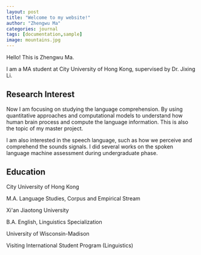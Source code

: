 ```yaml
---
layout: post
title: "Welcome to my website!"
author: "Zhengwu Ma"
categories: journal
tags: [documentation,sample]
image: mountains.jpg
---
```


Hello! This is Zhengwu Ma.

I am a MA student at City University of Hong Kong, supervised by Dr. Jixing Li. 


## Research Interest

Now I am focusing on studying the language comprehension. By using quantitative approaches and computational models to understand how human brain process and compute the language information. This is also the topic of my master project. 

I am also interested in the speech language, such as how we perceive and comprehend the sounds signals. I did several works on the spoken language machine assessment during undergraduate phase. 


## Education

City University of Hong Kong

M.A. Language Studies, Corpus and Empirical Stream

Xi'an Jiaotong University

B.A. English, Linguistics Specialization

University of Wisconsin-Madison

Visiting International Student Program (Linguistics)




